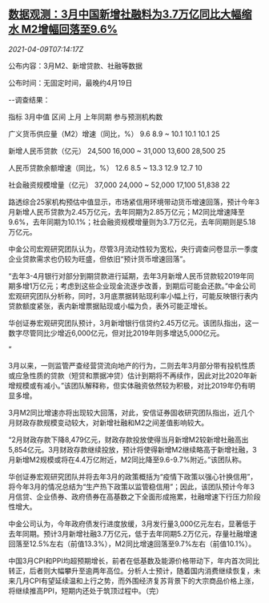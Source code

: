 <!--1617953463000-->
[数据观测：3月中国新增社融料为3.7万亿同比大幅缩水 M2增幅回落至9.6%](https://cn.reuters.com/article/poll-china-cen-loan-m2-0409-idCNKBS2BW0SX)
------

<div><i>2021-04-09T07:14:17Z</i></div><p>公布内容：3月M2、新增贷款、社融等数据</p><p>公布时间：无固定时间，最晚约4月19日</p><p>--调查结果：</p><p>指标 3月中值 区间 上月 上年同期 参与预测机构数</p><p>广义货币供应量（M2）增速（同比，%） 9.6 8.9 ~ 10.1 10.1 10.1 25</p><p>新增人民币贷款（亿元） 24,500 16,000 ~ 31,000 13,600 28,500 25</p><p>人民币贷款余额增速（同比，%） 12.6 8.5 ~ 13.3 12.9 12.7 10</p><p>社会融资规模增量（亿元） 37,000 24,000 ~ 52,000 17,100 51,838 22</p><p>路透综合25家机构预估中值显示，市场紧信用环境带动货币增速回落，预计今年3月新增人民币贷款为2.45万亿元，去年同期为2.85万亿元；M2同比增速降至9.6%，去年同期为10.1%；社会融资规模增量则为3.7万亿元，去年同期则是5.18万亿元。</p><p>中金公司宏观研究团队认为，尽管3月流动性较为宽松，央行调查问卷显示一季度企业贷款需求也仍较为旺盛，但依旧“预计货币增速回落”。</p><p>“去年3-4月银行对部分到期贷款进行延期，去年3月新增人民币贷款较2019年同期多增1万亿元；考虑到这些企业现金流逐步改善，到期后可能会还款。”中金公司宏观研究团队分析称，同时，3月底票据转贴现利率小幅上行，可能反映银行表内贷款额度紧张，表内新增票据贴现或小幅为负，表外可能正增长。</p><p>华创证券宏观研究团队预计，3月新增银行信贷约2.45万亿元。该团队指出，这一数字尽管同比少增近6,000亿元，但对比2019年则多增达5,000亿元。</p><p>“</p><p>3月以来，一则监管严查经营贷流向地产的行为，二则去年3月部分带有投机性质或应急性质的贷款（短贷和票据冲贷）估计到期将不再续作，因此对比2020年新增规模或有减小。”该团队解释称，但实体融资依然较为积极，对比2019年仍有明显多增。</p><p>3月M2同比增速亦将出现较大回落，对此，安信证券固收研究团队指出，近几个月财政存款规模变动较大，对新增社融和M2之间差值影响较大。</p><p>“2月财政存款下降8,479亿元，财政存款投放使得当月新增M2较新增社融高出5,854亿元。3月财政存款继续投放，预计将使得新增M2继续略高于新增社融，3月新增M2规模或将在4.4万亿附近，M2同比降至9.6-9.7%附近。”该团队称。</p><p>华创证券宏观研究团队并将去年3月的政策概括为“疫情下政策以强心针换信用”，将今年3月的情况总结为“生产热下政策以监管稳信用”；因此，该团队预计今年3月信贷、企业债券、政府债券在高基数之下全面形成拖累，社融增速下行压力阶段性增大。</p><p>中金公司认为，今年政府债发行进度放缓，3月发行量3,000亿元左右，显著低于去年同期。预计3月新增社融3.7万亿元，低于去年同期5.2万亿元，存量社融增速回落至12.5%左右（前值13.3%），M2同比增速回落至9.7%左右（前值10.1%）。</p><p>中国3月CPI和PPI均超预期增长，前者在低基数及能源价格带动下，年内首次同比转正，后者则大幅攀升至逾两年高位。分析人士预计，随着国内消费继续恢复，未来几月CPI有望延续温和上行之势，而外围经济复苏背景下的大宗商品价格上涨，将继续推高PPI，短期内还处于筑顶过程中。（完）</p>
